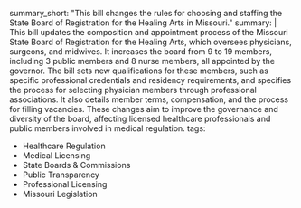 summary_short: "This bill changes the rules for choosing and staffing the State Board of Registration for the Healing Arts in Missouri."
summary: |
  This bill updates the composition and appointment process of the Missouri State Board of Registration for the Healing Arts, which oversees physicians, surgeons, and midwives. It increases the board from 9 to 19 members, including 3 public members and 8 nurse members, all appointed by the governor. The bill sets new qualifications for these members, such as specific professional credentials and residency requirements, and specifies the process for selecting physician members through professional associations. It also details member terms, compensation, and the process for filling vacancies. These changes aim to improve the governance and diversity of the board, affecting licensed healthcare professionals and public members involved in medical regulation.
tags:
  - Healthcare Regulation
  - Medical Licensing
  - State Boards & Commissions
  - Public Transparency
  - Professional Licensing
  - Missouri Legislation

